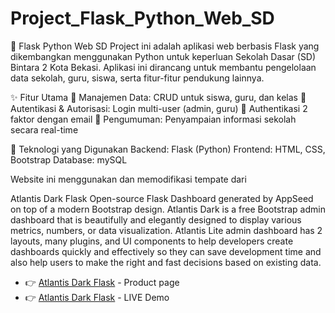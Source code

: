 # Project_Flask_Python_Web_SD
🐍 Flask Python Web SD Project ini adalah aplikasi web berbasis Flask yang dikembangkan menggunakan Python untuk keperluan Sekolah Dasar (SD) Bintara 2 Kota Bekasi. Aplikasi ini dirancang untuk membantu pengelolaan data sekolah, guru, siswa, serta fitur-fitur pendukung lainnya.  

✨ Fitur Utama
🔹 Manajemen Data: CRUD untuk siswa, guru, dan kelas
🔹 Autentikasi & Autorisasi: Login multi-user (admin, guru)
🔹 Authentikasi 2 faktor dengan email
🔹 Pengumuman: Penyampaian informasi sekolah secara real-time

🚀 Teknologi yang Digunakan
Backend: Flask (Python)
Frontend: HTML, CSS, Bootstrap
Database: mySQL

Website ini menggunakan dan memodifikasi tempate dari

Atlantis Dark Flask
Open-source Flask Dashboard generated by AppSeed on top of a modern Bootstrap design. Atlantis Dark is a free Bootstrap admin dashboard that is beautifully and elegantly designed to display various metrics, numbers, or data visualization. Atlantis Lite admin dashboard has 2 layouts, many plugins, and UI components to help developers create dashboards quickly and effectively so they can save development time and also help users to make the right and fast decisions based on existing data.

- 👉 [Atlantis Dark Flask](https://appseed.us/product/atlantis-dark/flask/) - Product page
- 👉 [Atlantis Dark Flask](https://flask-atlantis-dark.appseed-srv1.com/) - LIVE Demo


